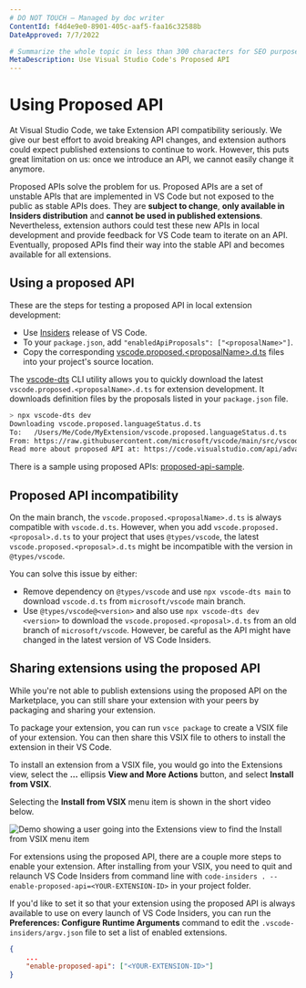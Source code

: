 ```yaml
---
# DO NOT TOUCH — Managed by doc writer
ContentId: f4d4e9e0-8901-405c-aaf5-faa16c32588b
DateApproved: 7/7/2022

# Summarize the whole topic in less than 300 characters for SEO purpose
MetaDescription: Use Visual Studio Code's Proposed API
---
```


# Using Proposed API

At Visual Studio Code, we take Extension API compatibility seriously. We give our best effort to avoid breaking API changes, and extension authors could expect published extensions to continue to work. However, this puts great limitation on us: once we introduce an API, we cannot easily change it anymore.

Proposed APIs solve the problem for us. Proposed APIs are a set of unstable APIs that are implemented in VS Code but not exposed to the public as stable APIs does. They are **subject to change**, **only available in Insiders distribution** and **cannot be used in published extensions**. Nevertheless, extension authors could test these new APIs in local development and provide feedback for VS Code team to iterate on an API. Eventually, proposed APIs find their way into the stable API and becomes available for all extensions.

## Using a proposed API

These are the steps for testing a proposed API in local extension development:

- Use [Insiders](/insiders) release of VS Code.
- To your `package.json`, add `"enabledApiProposals": ["<proposalName>"]`.
- Copy the corresponding [vscode.proposed.\<proposalName\>.d.ts](https://github.com/microsoft/vscode/blob/main/src/vscode-dts) files into your project's source location.

The [vscode-dts](https://github.com/microsoft/vscode-dts) CLI utility allows you to quickly download the latest `vscode.proposed.<proposalName>.d.ts` for extension development. It downloads definition files by the proposals listed in your `package.json` file.

```bash
> npx vscode-dts dev
Downloading vscode.proposed.languageStatus.d.ts
To:   /Users/Me/Code/MyExtension/vscode.proposed.languageStatus.d.ts
From: https://raw.githubusercontent.com/microsoft/vscode/main/src/vscode-dts/vscode.proposed.languageStatus.d.ts
Read more about proposed API at: https://code.visualstudio.com/api/advanced-topics/using-proposed-api
```

There is a sample using proposed APIs: [proposed-api-sample](https://github.com/microsoft/vscode-extension-samples/tree/main/proposed-api-sample).

## Proposed API incompatibility

On the main branch, the `vscode.proposed.<proposalName>.d.ts` is always compatible with `vscode.d.ts`. However, when you add `vscode.proposed.<proposal>.d.ts` to your project that uses `@types/vscode`, the latest `vscode.proposed.<proposal>.d.ts` might be incompatible with the version in `@types/vscode`.

You can solve this issue by either:

- Remove dependency on `@types/vscode` and use `npx vscode-dts main` to download `vscode.d.ts` from `microsoft/vscode` main branch.
- Use `@types/vscode@<version>` and also use `npx vscode-dts dev <version>` to download the `vscode.proposed.<proposal>.d.ts` from an old branch of `microsoft/vscode`. However, be careful as the API might have changed in the latest version of VS Code Insiders.

## Sharing extensions using the proposed API

While you're not able to publish extensions using the proposed API on the Marketplace, you can still share your extension with your peers by packaging and sharing your extension.

To package your extension, you can run `vsce package` to create a VSIX file of your extension. You can then share this VSIX file to others to install the extension in their VS Code.

To install an extension from a VSIX file, you would go into the Extensions view, select the **...** ellipsis **View and More Actions** button, and select **Install from VSIX**.

Selecting the **Install from VSIX** menu item is shown in the short video below.

![Demo showing a user going into the Extensions view to find the Install from VSIX menu item](images/proposed-api/install-from-vsix.gif)

For extensions using the proposed API, there are a couple more steps to enable your extension. After installing from your VSIX, you need to quit and relaunch VS Code Insiders from command line with `code-insiders . --enable-proposed-api=<YOUR-EXTENSION-ID>` in your project folder.

If you'd like to set it so that your extension using the proposed API is always available to use on every launch of VS Code Insiders, you can run the **Preferences: Configure Runtime Arguments** command to edit the `.vscode-insiders/argv.json` file to set a list of enabled extensions.

```json
{
    ...
    "enable-proposed-api": ["<YOUR-EXTENSION-ID>"]
}
```
